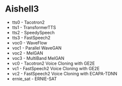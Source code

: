 # Aishell3

* tts0 - Tacotron2
* tts1 - TransformerTTS
* tts2 - SpeedySpeech
* tts3 - FastSpeech2
* voc0 - WaveFlow
* voc1 - Parallel WaveGAN
* voc2 - MelGAN
* voc3 - MultiBand MelGAN
* vc0 - Tacotron2 Voice Cloning with GE2E
* vc1 - FastSpeech2 Voice Cloning with GE2E
* vc2 - FastSpeech2 Voice Cloning with ECAPA-TDNN
* ernie_sat - ERNIE-SAT
